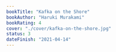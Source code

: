 ```yaml
---
bookTitle: "Kafka on the Shore"
bookAuthor: "Haruki Murakami"
bookRating: 4
cover: "./cover/kafka-on-the-shore.jpg"
status: 3
dateFinish: "2021-04-14"
---
```

